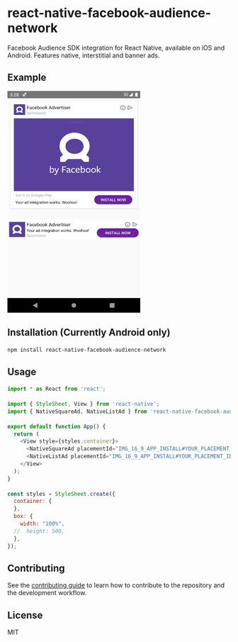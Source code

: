# react-native-facebook-audience-network

Facebook Audience SDK integration for React Native, available on iOS and Android. Features native, interstitial and banner ads. 

## Example


<img src="https://raw.githubusercontent.com/ajith-ab/react-native-facebook-audience-network/main/docs/nativeAd.png" data-canonical-src="https://raw.githubusercontent.com/ajith-ab/react-native-facebook-audience-network/main/docs/nativeAd.png" width="300" height="500" />

## Installation (Currently Android only)

```sh
npm install react-native-facebook-audience-network
```

## Usage

```js
import * as React from 'react';

import { StyleSheet, View } from 'react-native';
import { NativeSquareAd, NativeListAd } from 'react-native-facebook-audience-network';

export default function App() {
  return (
    <View style={styles.container}>
      <NativeSquareAd placementId="IMG_16_9_APP_INSTALL#YOUR_PLACEMENT_ID" style={styles.box} />
      <NativeListAd placementId="IMG_16_9_APP_INSTALL#YOUR_PLACEMENT_ID" style={styles.box} />
    </View>
  );
}

const styles = StyleSheet.create({
  container: {
  },
  box: {
    width: "100%",
  //  height: 500,
  },
});

```

## Contributing

See the [contributing guide](CONTRIBUTING.md) to learn how to contribute to the repository and the development workflow.

## License

MIT
